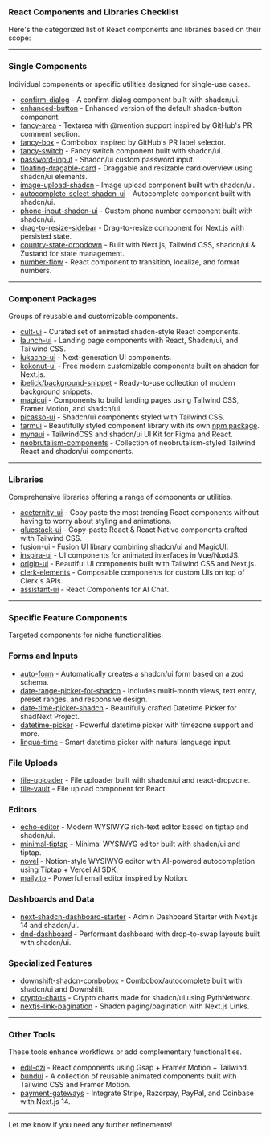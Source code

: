 ### React Components and Libraries Checklist

Here's the categorized list of React components and libraries based on their scope:

---

### **Single Components**

Individual components or specific utilities designed for single-use cases.

- [confirm-dialog](https://github.com/Aslam97/react-confirm-dialog) - A confirm dialog component built with shadcn/ui.
- [enhanced-button](https://github.com/jakobhoeg/enhanced-button) - Enhanced version of the default shadcn-button component.
- [fancy-area](https://craft.mxkaske.dev/post/fancy-area) - Textarea with @mention support inspired by GitHub's PR comment section.
- [fancy-box](https://craft.mxkaske.dev/post/fancy-box) - Combobox inspired by GitHub's PR label selector.
- [fancy-switch](https://github.com/Aslam97/react-fancy-switch) - Fancy switch component built with shadcn/ui.
- [password-input](https://gist.github.com/mjbalcueva/b21f39a8787e558d4c536bf68e267398) - Shadcn/ui custom password input.
- [floating-dragable-card](https://github.com/nishansanjuka/react-drag-card) - Draggable and resizable card overview using shadcn/ui elements.
- [image-upload-shadcn](https://github.com/kushagrasarathe/image-upload-shadcn) - Image upload component built with shadcn/ui.
- [autocomplete-select-shadcn-ui](https://www.armand-salle.fr/post/autocomplete-select-shadcn-ui) - Autocomplete component built with shadcn/ui.
- [phone-input-shadcn-ui](https://www.armand-salle.fr/post/phone-input-shadcn-ui) - Custom phone number component built with shadcn/ui.
- [drag-to-resize-sidebar](https://github.com/lumpinif/drag-to-resize-sidebar) - Drag-to-resize component for Next.js with persisted state.
- [country-state-dropdown](https://github.com/Jayprecode/country-state-dropdown) - Built with Next.js, Tailwind CSS, shadcn/ui & Zustand for state management.
- [number-flow](https://number-flow.barvian.me/) - React component to transition, localize, and format numbers.

---

### **Component Packages**

Groups of reusable and customizable components.

- [cult-ui](https://www.cult-ui.com/) - Curated set of animated shadcn-style React components.
- [launch-ui](https://www.launchuicomponents.com/) - Landing page components with React, Shadcn/ui, and Tailwind CSS.
- [lukacho-ui](https://ui.lukacho.com/components) - Next-generation UI components.
- [kokonut-ui](https://kokonut.dev/) - Free modern customizable components built on shadcn for Next.js.
- [ibelick/background-snippet](https://bg.ibelick.com/) - Ready-to-use collection of modern background snippets.
- [magicui](https://magicui.design/) - Components to build landing pages using Tailwind CSS, Framer Motion, and shadcn/ui.
- [picasso-ui](https://picasso-ui.com/) - Shadcn/ui components styled with Tailwind CSS.
- [farmui](https://farmui.com/) - Beautifully styled component library with its own [npm package](https://www.npmjs.com/package/@kinfe123/farm-ui).
- [mynaui](https://mynaui.com/) - TailwindCSS and shadcn/ui UI Kit for Figma and React.
- [neobrutalism-components](https://github.com/ekmas/neobrutalism-components) - Collection of neobrutalism-styled Tailwind React and shadcn/ui components.

---

### **Libraries**

Comprehensive libraries offering a range of components or utilities.

- [aceternity-ui](https://ui.aceternity.com/) - Copy paste the most trending React components without having to worry about styling and animations.
- [gluestack-ui](https://gluestack.io/) - Copy-paste React & React Native components crafted with Tailwind CSS.
- [fusion-ui](https://github.com/nyxb-ui/ui) - Fusion UI library combining shadcn/ui and MagicUI.
- [inspira-ui](https://inspira-ui.com/) - UI components for animated interfaces in Vue/NuxtJS.
- [origin-ui](https://originui.com/) - Beautiful UI components built with Tailwind CSS and Next.js.
- [clerk-elements](https://clerk.com/docs/elements/examples/shadcn-ui) - Composable components for custom UIs on top of Clerk's APIs.
- [assistant-ui](https://github.com/Yonom/assistant-ui) - React Components for AI Chat.

---

### **Specific Feature Components**

Targeted components for niche functionalities.

### **Forms and Inputs**

- [auto-form](https://github.com/vantezzen/auto-form) - Automatically creates a shadcn/ui form based on a zod schema.
- [date-range-picker-for-shadcn](https://github.com/johnpolacek/date-range-picker-for-shadcn) - Includes multi-month views, text entry, preset ranges, and responsive design.
- [date-time-picker-shadcn](https://shadcn-datetime-picker.vercel.app/) - Beautifully crafted Datetime Picker for shadNext Project.
- [datetime-picker](https://shadcn-datetime-picker-xi.vercel.app/) - Powerful datetime picker with timezone support and more.
- [lingua-time](https://github.com/nainglinnkhant/lingua-time) - Smart datetime picker with natural language input.

### **File Uploads**

- [file-uploader](https://github.com/sadmann7/file-uploader) - File uploader built with shadcn/ui and react-dropzone.
- [file-vault](https://github.com/ManishBisht777/file-vault) - File upload component for React.

### **Editors**

- [echo-editor](https://github.com/Seedsa/echo-editor) - Modern WYSIWYG rich-text editor based on tiptap and shadcn/ui.
- [minimal-tiptap](https://github.com/Aslam97/shadcn-minimal-tiptap) - Minimal WYSIWYG editor built with shadcn/ui and tiptap.
- [novel](https://github.com/steven-tey/novel) - Notion-style WYSIWYG editor with AI-powered autocompletion using Tiptap + Vercel AI SDK.
- [maily.to](https://github.com/arikchakma/maily.to) - Powerful email editor inspired by Notion.

### **Dashboards and Data**

- [next-shadcn-dashboard-starter](https://github.com/Kiranism/next-shadcn-dashboard-starter) - Admin Dashboard Starter with Next.js 14 and shadcn/ui.
- [dnd-dashboard](https://github.com/olliethedev/dnd-dashboard) - Performant dashboard with drop-to-swap layouts built with shadcn/ui.

### **Specialized Features**

- [downshift-shadcn-combobox](https://github.com/TheOmer77/downshift-shadcn-combobox) - Combobox/autocomplete built with shadcn/ui and Downshift.
- [crypto-charts](https://github.com/jstnw10/crypto-charts) - Crypto charts made for shadcn/ui using PythNetwork.
- [nextjs-link-pagination](https://shadcn-next-link-pagination.vercel.app/) - Shadcn paging/pagination with Next.js Links.

---

### **Other Tools**

These tools enhance workflows or add complementary functionalities.

- [edil-ozi](https://edilozi.pro/) - React components using Gsap + Framer Motion + Tailwind.
- [bundui](https://bundui.io/) - A collection of reusable animated components built with Tailwind CSS and Framer Motion.
- [payment-gateways](https://github.com/PremPrakashCodes/payment-gateways) - Integrate Stripe, Razorpay, PayPal, and Coinbase with Next.js 14.

---

Let me know if you need any further refinements!
